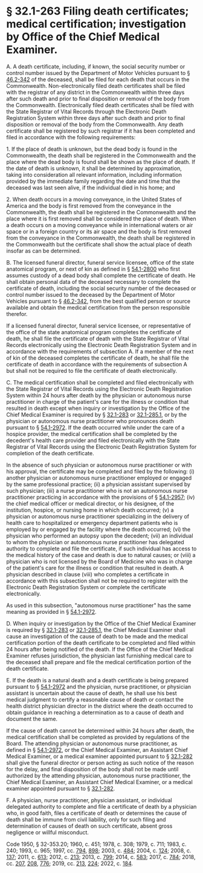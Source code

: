 # § 32.1-263 Filing death certificates; medical certification; investigation by Office of the Chief Medical Examiner.

<p>A. A death certificate, including, if known, the social security number or control number issued by the Department of Motor Vehicles pursuant to § <a href='/vacode/46.2-342/'>46.2-342</a> of the deceased, shall be filed for each death that occurs in the Commonwealth. Non-electronically filed death certificates shall be filed with the registrar of any district in the Commonwealth within three days after such death and prior to final disposition or removal of the body from the Commonwealth. Electronically filed death certificates shall be filed with the State Registrar of Vital Records through the Electronic Death Registration System within three days after such death and prior to final disposition or removal of the body from the Commonwealth. Any death certificate shall be registered by such registrar if it has been completed and filed in accordance with the following requirements:</p><p>1. If the place of death is unknown, but the dead body is found in the Commonwealth, the death shall be registered in the Commonwealth and the place where the dead body is found shall be shown as the place of death. If the date of death is unknown, it shall be determined by approximation, taking into consideration all relevant information, including information provided by the immediate family regarding the date and time that the deceased was last seen alive, if the individual died in his home; and</p><p>2. When death occurs in a moving conveyance, in the United States of America and the body is first removed from the conveyance in the Commonwealth, the death shall be registered in the Commonwealth and the place where it is first removed shall be considered the place of death. When a death occurs on a moving conveyance while in international waters or air space or in a foreign country or its air space and the body is first removed from the conveyance in the Commonwealth, the death shall be registered in the Commonwealth but the certificate shall show the actual place of death insofar as can be determined.</p><p>B. The licensed funeral director, funeral service licensee, office of the state anatomical program, or next of kin as defined in § <a href='/vacode/54.1-2800/'>54.1-2800</a> who first assumes custody of a dead body shall complete the certificate of death. He shall obtain personal data of the deceased necessary to complete the certificate of death, including the social security number of the deceased or control number issued to the deceased by the Department of Motor Vehicles pursuant to § <a href='/vacode/46.2-342/'>46.2-342</a>, from the best qualified person or source available and obtain the medical certification from the person responsible therefor.</p><p>If a licensed funeral director, funeral service licensee, or representative of the office of the state anatomical program completes the certificate of death, he shall file the certificate of death with the State Registrar of Vital Records electronically using the Electronic Death Registration System and in accordance with the requirements of subsection A. If a member of the next of kin of the deceased completes the certificate of death, he shall file the certificate of death in accordance with the requirements of subsection A but shall not be required to file the certificate of death electronically.</p><p>C. The medical certification shall be completed and filed electronically with the State Registrar of Vital Records using the Electronic Death Registration System within 24 hours after death by the physician or autonomous nurse practitioner in charge of the patient's care for the illness or condition that resulted in death except when inquiry or investigation by the Office of the Chief Medical Examiner is required by § <a href='/vacode/32.1-283/'>32.1-283</a> or <a href='/vacode/32.1-285.1/'>32.1-285.1</a>, or by the physician or autonomous nurse practitioner who pronounces death pursuant to § <a href='/vacode/54.1-2972/'>54.1-2972</a>. If the death occurred while under the care of a hospice provider, the medical certification shall be completed by the decedent's health care provider and filed electronically with the State Registrar of Vital Records using the Electronic Death Registration System for completion of the death certificate.</p><p>In the absence of such physician or autonomous nurse practitioner or with his approval, the certificate may be completed and filed by the following: (i) another physician or autonomous nurse practitioner employed or engaged by the same professional practice; (ii) a physician assistant supervised by such physician; (iii) a nurse practitioner who is not an autonomous nurse practitioner practicing in accordance with the provisions of § <a href='/vacode/54.1-2957/'>54.1-2957</a>; (iv) the chief medical officer or medical director, or his designee, of the institution, hospice, or nursing home in which death occurred; (v) a physician or autonomous nurse practitioner specializing in the delivery of health care to hospitalized or emergency department patients who is employed by or engaged by the facility where the death occurred; (vi) the physician who performed an autopsy upon the decedent; (vii) an individual to whom the physician or autonomous nurse practitioner has delegated authority to complete and file the certificate, if such individual has access to the medical history of the case and death is due to natural causes; or (viii) a physician who is not licensed by the Board of Medicine who was in charge of the patient's care for the illness or condition that resulted in death. A physician described in clause (viii) who completes a certificate in accordance with this subsection shall not be required to register with the Electronic Death Registration System or complete the certificate electronically.</p><p>As used in this subsection, "autonomous nurse practitioner" has the same meaning as provided in § <a href='/vacode/54.1-2972/'>54.1-2972</a>.</p><p>D. When inquiry or investigation by the Office of the Chief Medical Examiner is required by § <a href='/vacode/32.1-283/'>32.1-283</a> or <a href='/vacode/32.1-285.1/'>32.1-285.1</a>, the Chief Medical Examiner shall cause an investigation of the cause of death to be made and the medical certification portion of the death certificate to be completed and filed within 24 hours after being notified of the death. If the Office of the Chief Medical Examiner refuses jurisdiction, the physician last furnishing medical care to the deceased shall prepare and file the medical certification portion of the death certificate.</p><p>E. If the death is a natural death and a death certificate is being prepared pursuant to § <a href='/vacode/54.1-2972/'>54.1-2972</a> and the physician, nurse practitioner, or physician assistant is uncertain about the cause of death, he shall use his best medical judgment to certify a reasonable cause of death or contact the health district physician director in the district where the death occurred to obtain guidance in reaching a determination as to a cause of death and document the same.</p><p>If the cause of death cannot be determined within 24 hours after death, the medical certification shall be completed as provided by regulations of the Board. The attending physician or autonomous nurse practitioner, as defined in § <a href='/vacode/54.1-2972/'>54.1-2972</a>, or the Chief Medical Examiner, an Assistant Chief Medical Examiner, or a medical examiner appointed pursuant to § <a href='/vacode/32.1-282/'>32.1-282</a> shall give the funeral director or person acting as such notice of the reason for the delay, and final disposition of the body shall not be made until authorized by the attending physician, autonomous nurse practitioner, the Chief Medical Examiner, an Assistant Chief Medical Examiner, or a medical examiner appointed pursuant to § <a href='/vacode/32.1-282/'>32.1-282</a>.</p><p>F. A physician, nurse practitioner, physician assistant, or individual delegated authority to complete and file a certificate of death by a physician who, in good faith, files a certificate of death or determines the cause of death shall be immune from civil liability, only for such filing and determination of causes of death on such certificate, absent gross negligence or willful misconduct.</p><p>Code 1950, § 32-353.20; 1960, c. 451; 1978, c. 308; 1979, c. 711; 1983, c. 240; 1993, c. 965; 1997, cc. <a href='http://lis.virginia.gov/cgi-bin/legp604.exe?971+ful+CHAP0794'>794</a>, <a href='http://lis.virginia.gov/cgi-bin/legp604.exe?971+ful+CHAP0898'>898</a>; 2003, c. <a href='http://lis.virginia.gov/cgi-bin/legp604.exe?031+ful+CHAP0484'>484</a>; 2004, c. <a href='http://lis.virginia.gov/cgi-bin/legp604.exe?041+ful+CHAP0124'>124</a>; 2008, c. <a href='http://lis.virginia.gov/cgi-bin/legp604.exe?081+ful+CHAP0137'>137</a>; 2011, c. <a href='http://lis.virginia.gov/cgi-bin/legp604.exe?111+ful+CHAP0613'>613</a>; 2012, c. <a href='http://lis.virginia.gov/cgi-bin/legp604.exe?121+ful+CHAP0213'>213</a>; 2013, c. <a href='http://lis.virginia.gov/cgi-bin/legp604.exe?131+ful+CHAP0799'>799</a>; 2014, c. <a href='http://lis.virginia.gov/cgi-bin/legp604.exe?141+ful+CHAP0583'>583</a>; 2017, c. <a href='http://lis.virginia.gov/cgi-bin/legp604.exe?171+ful+CHAP0784'>784</a>; 2018, cc. <a href='http://lis.virginia.gov/cgi-bin/legp604.exe?181+ful+CHAP0207'>207</a>, <a href='http://lis.virginia.gov/cgi-bin/legp604.exe?181+ful+CHAP0208'>208</a>, <a href='http://lis.virginia.gov/cgi-bin/legp604.exe?181+ful+CHAP0776'>776</a>; 2019, cc. <a href='http://lis.virginia.gov/cgi-bin/legp604.exe?191+ful+CHAP0213'>213</a>, <a href='http://lis.virginia.gov/cgi-bin/legp604.exe?191+ful+CHAP0224'>224</a>; 2022, c. <a href='http://lis.virginia.gov/cgi-bin/legp604.exe?221+ful+CHAP0184'>184</a>.</p>